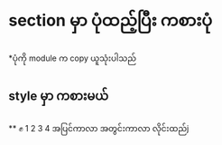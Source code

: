 # section မှာ ပုံထည့်ပြီး ကစားပုံ
*ပုံကို module က copy ယူသုံးပါသည်
## style မှာ ကစားမယ်
** ✊ 1 2 3 4 အပြင်ကာလာ အတွင်းကာလာ လိုင်းထည်j